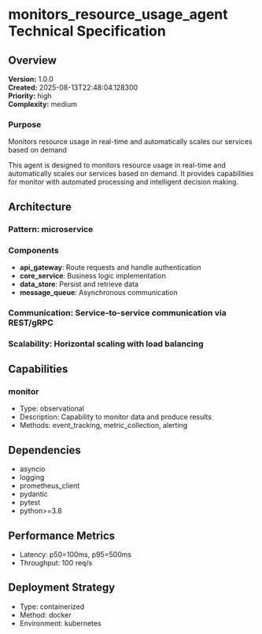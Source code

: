 # monitors_resource_usage_agent Technical Specification

## Overview
**Version:** 1.0.0  
**Created:** 2025-08-13T22:48:04.128300  
**Priority:** high  
**Complexity:** medium  

### Purpose
Monitors resource usage in real-time and automatically scales our services based on demand

This agent is designed to monitors resource usage in real-time and automatically scales our services based on demand. It provides capabilities for monitor with automated processing and intelligent decision making.

## Architecture

### Pattern: microservice

### Components
- **api_gateway**: Route requests and handle authentication
- **core_service**: Business logic implementation
- **data_store**: Persist and retrieve data
- **message_queue**: Asynchronous communication

### Communication: Service-to-service communication via REST/gRPC
### Scalability: Horizontal scaling with load balancing

## Capabilities
### monitor
- Type: observational
- Description: Capability to monitor data and produce results
- Methods: event_tracking, metric_collection, alerting

## Dependencies
- asyncio
- logging
- prometheus_client
- pydantic
- pytest
- python>=3.8

## Performance Metrics
- Latency: p50=100ms, p95=500ms
- Throughput: 100 req/s

## Deployment Strategy
- Type: containerized
- Method: docker
- Environment: kubernetes
